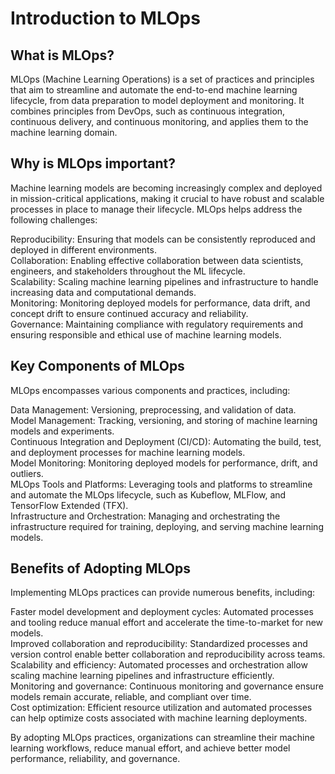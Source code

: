 # Introduction to MLOps
## What is MLOps?
MLOps (Machine Learning Operations) is a set of practices and principles that aim to streamline and automate the end-to-end machine learning lifecycle, from data preparation to model deployment and monitoring. It combines principles from DevOps, such as continuous integration, continuous delivery, and continuous monitoring, and applies them to the machine learning domain.
## Why is MLOps important?
Machine learning models are becoming increasingly complex and deployed in mission-critical applications, making it crucial to have robust and scalable processes in place to manage their lifecycle. MLOps helps address the following challenges:

Reproducibility: Ensuring that models can be consistently reproduced and deployed in different environments.  
Collaboration: Enabling effective collaboration between data scientists, engineers, and stakeholders throughout the ML lifecycle.  
Scalability: Scaling machine learning pipelines and infrastructure to handle increasing data and computational demands.  
Monitoring: Monitoring deployed models for performance, data drift, and concept drift to ensure continued accuracy and reliability.  
Governance: Maintaining compliance with regulatory requirements and ensuring responsible and ethical use of machine learning models.  

## Key Components of MLOps  
MLOps encompasses various components and practices, including:  

Data Management: Versioning, preprocessing, and validation of data.  
Model Management: Tracking, versioning, and storing of machine learning models and experiments.  
Continuous Integration and Deployment (CI/CD): Automating the build, test, and deployment processes for machine learning models.  
Model Monitoring: Monitoring deployed models for performance, drift, and outliers.  
MLOps Tools and Platforms: Leveraging tools and platforms to streamline and automate the MLOps lifecycle, such as Kubeflow, MLFlow, and TensorFlow Extended (TFX).  
Infrastructure and Orchestration: Managing and orchestrating the infrastructure required for training, deploying, and serving machine learning models.  

## Benefits of Adopting MLOps  
Implementing MLOps practices can provide numerous benefits, including:  

Faster model development and deployment cycles: Automated processes and tooling reduce manual effort and accelerate the time-to-market for new models.  
Improved collaboration and reproducibility: Standardized processes and version control enable better collaboration and reproducibility across teams.  
Scalability and efficiency: Automated processes and orchestration allow scaling machine learning pipelines and infrastructure efficiently.  
Monitoring and governance: Continuous monitoring and governance ensure models remain accurate, reliable, and compliant over time.  
Cost optimization: Efficient resource utilization and automated processes can help optimize costs associated with machine learning deployments.  

By adopting MLOps practices, organizations can streamline their machine learning workflows, reduce manual effort, and achieve better model performance, reliability, and governance.  
